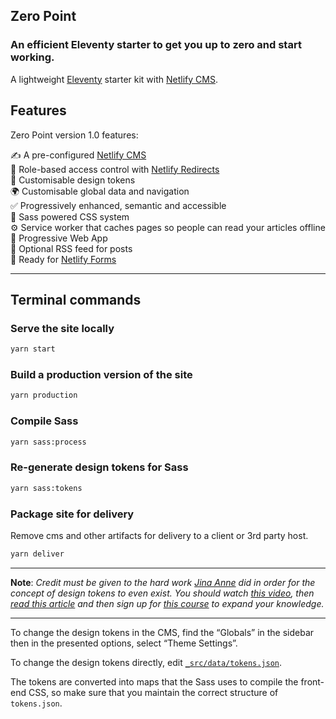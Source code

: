 Zero Point
---

### An efficient Eleventy starter to get you up to zero and start working.

A lightweight [Eleventy](https://11ty.io) starter kit with [Netlify CMS](https://www.netlifycms.org/).

## Features

Zero Point version 1.0 features:

✍️ A pre-configured [Netlify CMS](https://www.netlifycms.org/)  
🔑 Role-based access control with [Netlify Redirects](https://docs.netlify.com/routing/redirects/)  
🎨 Customisable design tokens  
🌍 Customisable global data and navigation  
✅ Progressively enhanced, semantic and accessible  
🚰 Sass powered CSS system  
⚙️ Service worker that caches pages so people can read your articles offline  
📱 Progressive Web App  
🚀 Optional RSS feed for posts  
💌 Ready for [Netlify Forms](https://docs.netlify.com/forms/setup/#html-forms)

---

## Terminal commands

### Serve the site locally

```bash
yarn start
```

### Build a production version of the site

```bash
yarn production
```

### Compile Sass

```bash
yarn sass:process
```

### Re-generate design tokens for Sass

```bash
yarn sass:tokens
```
### Package site for delivery
Remove cms and other artifacts for delivery to a client or 3rd party host.

```bash
yarn deliver
```

---

**Note**: _Credit must be given to the hard work [Jina Anne](https://twitter.com/jina) did in order for the concept of design tokens to even exist. You should watch [this video](https://www.youtube.com/watch?v=wDBEc3dJJV8), then [read this article](https://the-pastry-box-project.net/jina-bolton/2015-march-28) and then sign up for [this course](https://aycl.uie.com/virtual_seminars/design_tokens_scaling_design_with_a_single_source_of_truth) to expand your knowledge._

---

To change the design tokens in the CMS, find the “Globals” in the sidebar then in the presented options, select “Theme Settings”.

To change the design tokens directly, edit [`_src/data/tokens.json`](https://github.com/hankchizljaw/hylia/blob/master/src/_data/tokens.json).

The tokens are converted into maps that the Sass uses to compile the front-end CSS, so make sure that you maintain the correct structure of `tokens.json`.

